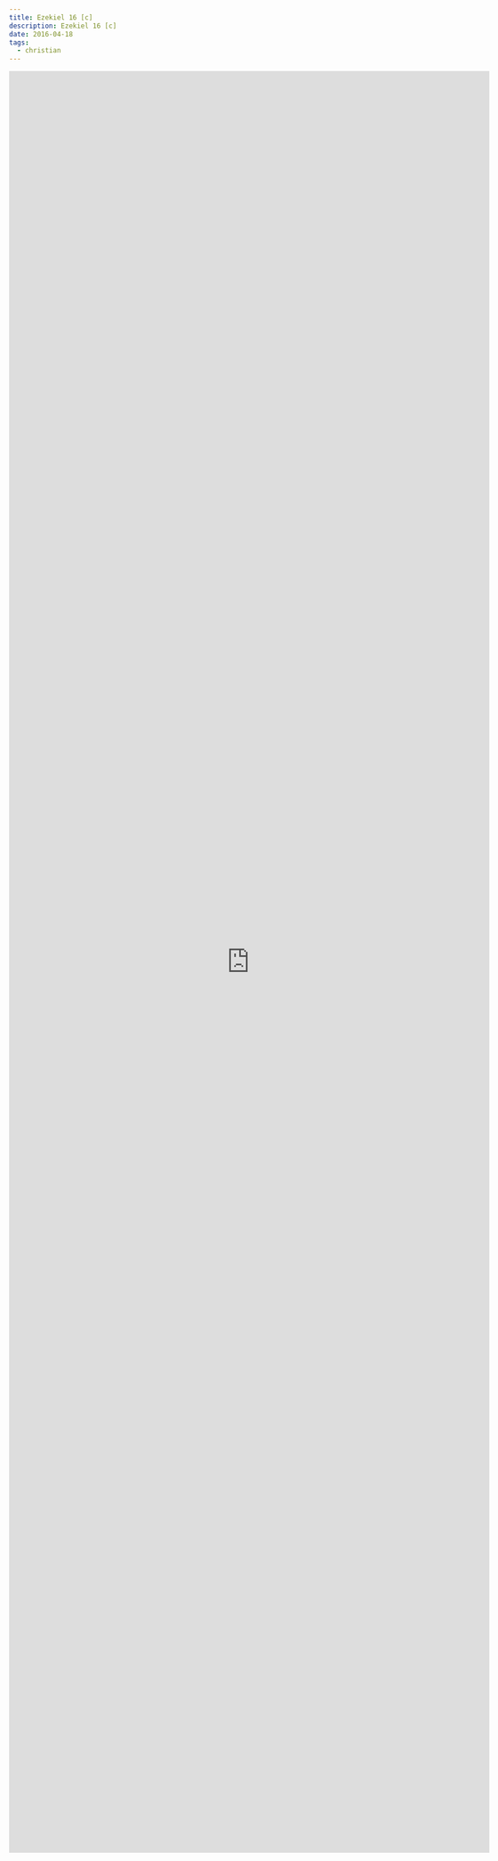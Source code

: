 ```yaml
---
title: Ezekiel 16 [c]
description: Ezekiel 16 [c]
date: 2016-04-18
tags:
  - christian
---
```

<body style="margin:0">
<iframe src="https://notapastor.tumblr.com/post/142998442537/ezekiel-16-c" style="border: none; width: 90vw; height: 80vh"></iframe>